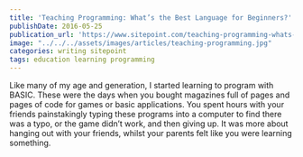 ```yaml
---
title: 'Teaching Programming: What’s the Best Language for Beginners?'
publishDate: 2016-05-25
publication_url: 'https://www.sitepoint.com/teaching-programming-whats-the-best-language-for-beginners/'
image: "../../../assets/images/articles/teaching-programming.jpg"
categories: writing sitepoint
tags: education learning programming
---
```


Like many of my age and generation, I started learning to program with BASIC. These were the days when you bought magazines full of pages and pages of code for games or basic applications. You spent hours with your friends painstakingly typing these programs into a computer to find there was a typo, or the game didn’t work, and then giving up. It was more about hanging out with your friends, whilst your parents felt like you were learning something.
